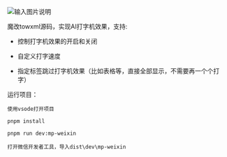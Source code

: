 ![输入图片说明](towxm_typer.gif)

魔改towxml源码，实现AI打字机效果，支持:

* 控制打字机效果的开启和关闭

* 自定义打字速度

* 指定标签跳过打字机效果（比如表格等，直接全部显示，不需要再一个个打字）

运行项目：

`使用vsode打开项目`

`pnpm install`

`pnpm run dev:mp-weixin`

`打开微信开发者工具，导入dist\dev\mp-weixin`

